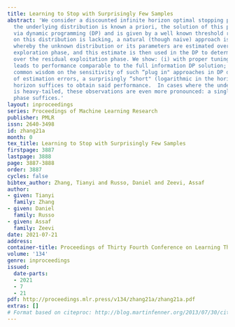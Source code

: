 ```yaml
---
title: Learning to Stop with Surprisingly Few Samples
abstract: 'We consider a discounted infinite horizon optimal stopping problem. If
  the underlying distribution is known a priori, the solution of this problem is obtained
  via dynamic programming (DP) and is given by a well known threshold rule. When information
  on this distribution is lacking, a natural (though naive) approach is “explore-then-exploit,"
  whereby the unknown distribution or its parameters are estimated over an initial
  exploration phase, and this estimate is then used in the DP to determine actions
  over the residual exploitation phase. We show: (i) with proper tuning, this approach
  leads to performance comparable to the full information DP solution; and (ii) despite
  common wisdom on the sensitivity of such “plug in" approaches in DP due to propagation
  of estimation errors, a surprisingly “short" (logarithmic in the horizon) exploration
  horizon suffices to obtain said performance.  In cases where the underlying distribution
  is heavy-tailed, these observations are even more pronounced: a single sample exploration
  phase suffices.'
layout: inproceedings
series: Proceedings of Machine Learning Research
publisher: PMLR
issn: 2640-3498
id: zhang21a
month: 0
tex_title: Learning to Stop with Surprisingly Few Samples
firstpage: 3887
lastpage: 3888
page: 3887-3888
order: 3887
cycles: false
bibtex_author: Zhang, Tianyi and Russo, Daniel and Zeevi, Assaf
author:
- given: Tianyi
  family: Zhang
- given: Daniel
  family: Russo
- given: Assaf
  family: Zeevi
date: 2021-07-21
address:
container-title: Proceedings of Thirty Fourth Conference on Learning Theory
volume: '134'
genre: inproceedings
issued:
  date-parts:
  - 2021
  - 7
  - 21
pdf: http://proceedings.mlr.press/v134/zhang21a/zhang21a.pdf
extras: []
# Format based on citeproc: http://blog.martinfenner.org/2013/07/30/citeproc-yaml-for-bibliographies/
---
```

